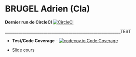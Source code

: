 # BRUGEL Adrien (Cla)


**Dernier run de CircleCI** [![CircleCI](https://circleci.com/gh/St7s/ceri-m1-test.svg?style=svg)](https://circleci.com/gh/St7s/ceri-m1-test)

____________________________________________________________TEST
+ **Test/Code Coverage** - [![codecov.io Code Coverage](https://img.shields.io/codecov/c/github/dwyl/hapi-auth-jwt2.svg?maxAge=2592000)](https://codecov.io/github/dwyl/hapi-auth-jwt2?branch=master)

- [Slide cours](https://github.com/Faylixe/ceri-m1-test/blob/resources/Technique%20de%20tests.pdf)
